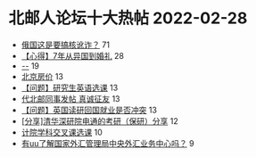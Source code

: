 # 北邮人论坛十大热帖 2022-02-28

- [俄国这是要搞核讹诈？](https://bbs.byr.cn/article/Talking/6330962) 71
- [【心得】7年从异国到婚礼](https://bbs.byr.cn/article/Feeling/3184946) 28
- [--](https://bbs.byr.cn/article/WorkLife/1182273) 19
- [北京房价](https://bbs.byr.cn/article/Entrepreneurship/28107) 13
- [【问题】研究生英语选课](https://bbs.byr.cn/article/StudyShare/203415) 13
- [代北邮同事发帖 真诚征友](https://bbs.byr.cn/article/Friends/2017533) 13
- [【问题】英国读研回国就业是否冲突](https://bbs.byr.cn/article/GoAbroad/383319) 13
- [[分享]清华深研院电通的考研（保研）分享](https://bbs.byr.cn/article/AimGraduate/1214199) 12
- [计院学科交叉课选课](https://bbs.byr.cn/article/Picture/3313037) 10
- [有uu了解国家外汇管理局中央外汇业务中心吗？](https://bbs.byr.cn/article/Job/2157954) 9


